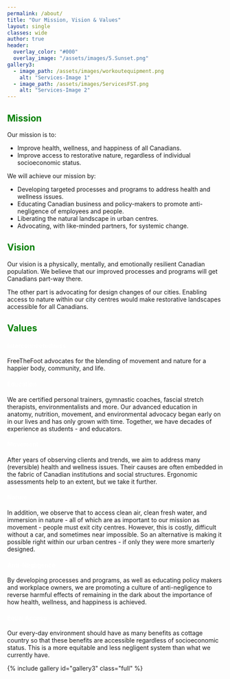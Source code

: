 ```yaml
---
permalink: /about/
title: "Our Mission, Vision & Values"
layout: single
classes: wide
author: true
header:
  overlay_color: "#000"
  overlay_image: "/assets/images/5.Sunset.png"
gallery3:
  - image_path: /assets/images/workoutequipment.png
    alt: "Services-Image 1"
  - image_path: /assets/images/ServicesFST.png
    alt: "Services-Image 2"
---
```


<h2 style="color: green;">Mission</h2>

Our mission is to:
<ul>
  <li>Improve health, wellness, and happiness of all Canadians.</li>
  <li>Improve access to restorative nature, regardless of individual socioeconomic status.</li>
</ul>

We will achieve our mission by: 
<ul>
  <li>Developing targeted processes and programs to address health and wellness issues.</li>
  <li>Educating Canadian business and policy-makers to promote anti-negligence of employees and people.</li>
  <li>Liberating the natural landscape in urban centres.</li>
  <li>Advocating, with like-minded partners, for systemic change.</li>
</ul>

<h2 style="color: green;">Vision</h2>

<p>Our vision is a physically, mentally, and emotionally resilient Canadian population. We believe that our improved processes and programs will get Canadians part-way there.</p> 

<p>The other part is advocating for design changes of our cities. Enabling access to nature within our city centres would make restorative landscapes accessible for all Canadians.</p> 


<h2 style="color: green;">Values</h2>

<h4 style="color: white;">Interconnectedness</h4>
<p>FreeTheFoot advocates for the blending of movement and nature for a happier body, community, and life.</p>

<h4 style="color: white;">Education</h4>
<p>We are certified personal trainers, gymnastic coaches, fascial stretch therapists, environmentalists and more. Our advanced education in anatomy, nutrition, movement, and environmental advocacy began early on in our lives and has only grown with time. Together, we have decades of experience as students - and educators.</p> 

<h4 style="color: white;">Movement</h4>
After years of observing clients and trends, we aim to address many (reversible) health and wellness issues. Their causes are often embedded in the fabric of Canadian institutions and social structures. Ergonomic assessments help to an extent, but we take it further. 

<h4 style="color: white;">Nature</h4>
In addition, we observe that to access clean air, clean fresh water, and immersion in nature - all of which are as important to our mission as movement - people must exit city centres. However, this is costly, difficult without a car, and sometimes near impossible. So an alternative is making it possible right within our urban centres - if only they were more smarterly designed.  

<h4 style="color: white;">Anti-Negligence</h4>
By developing processes and programs, as well as educating policy makers and workplace owners, we are promoting a culture of anti-negligence to reverse harmful effects of remaining in the dark about the importance of how health, wellness, and happiness is achieved. 

<h4 style="color: white;">Equal Access</h4>
Our every-day environment should have as many benefits as cottage country so that these benefits are accessible regardless of socioeconomic status. This is a more equitable and less negligent system than what we currently have. 

{% include gallery id="gallery3" class="full" %}

